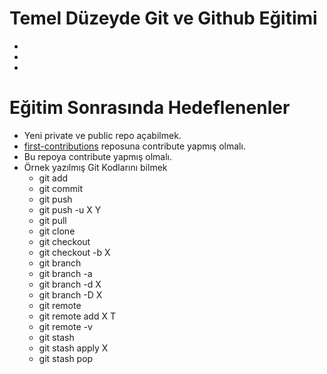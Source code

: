 # Temel Düzeyde Git ve Github Eğitimi
- 
- 
- 
# Eğitim Sonrasında Hedeflenenler
- Yeni private ve public repo açabilmek.
- [first-contributions](https://github.com/firstcontributions/first-contributions) reposuna contribute yapmış olmalı.
- Bu repoya contribute yapmış olmalı.
- Örnek yazılmış Git Kodlarını bilmek
    - git add
    - git commit
    - git push
    - git push -u X Y
    - git pull
    - git clone
    - git checkout
    - git checkout -b X
    - git branch
    - git branch -a
    - git branch -d X
    - git branch -D X
    - git remote
    - git remote add X T
    - git remote -v
    - git stash
    - git stash apply X
    - git stash pop